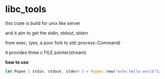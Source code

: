# libc_tools

this crate is build for unix like server

and it aim to get the stdin, stdout, stderr

from exec, (yes, a poor fork to std::process::Command)

it provides three c FILE pointer(stream)

**how to use**
```rust
let Popen { stdin, stdout, stderr } = Popen::new("echo hello world");
```
